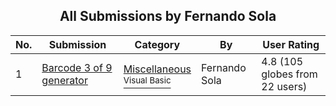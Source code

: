 ﻿<div align="center">

## All Submissions by Fernando Sola

</div>

No.  | Submission | Category | By   | User Rating
---- | ---------- | -------- | ---- | -----------
1 | [Barcode 3 of 9 generator<br />](https://github.com/Planet-Source-Code/fernando-sola-barcode-3-of-9-generator__1-7179) | [Miscellaneous<br /><sup>Visual Basic</sup>](../ByCategory/miscellaneous__1-1.md) | Fernando Sola | 4.8 (105 globes from 22 users)
